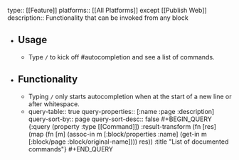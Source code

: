 type:: [[Feature]]
platforms:: [[All Platforms]] except [[Publish Web]] 
description:: Functionality that can be invoked from any block

- ## Usage
	- Type `/` to kick off #autocompletion and see a list of commands.
- ## Functionality
	- Typing `/` only starts autocompletion when at the start of a new line or after whitespace.
	- query-table:: true
	  query-properties:: [:name :page :description]
	  query-sort-by:: page
	  query-sort-desc:: false
	  #+BEGIN_QUERY
	  {:query (property :type [[Command]])
	  :result-transform (fn [res] (map (fn [m] (assoc-in m [:block/properties :name] (get-in m [:block/page :block/original-name]))) res))
	  :title "List of documented commands"}
	  #+END_QUERY